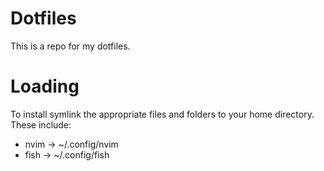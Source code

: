 Dotfiles
========

This is a repo for my dotfiles.

Loading
=======

To install symlink the appropriate files and folders to your home directory. 
These include:
  * nvim        -> ~/.config/nvim
  * fish         -> ~/.config/fish

